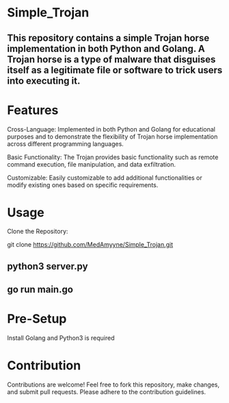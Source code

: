 # Simple_Trojan

## This repository contains a simple Trojan horse implementation in both Python and Golang. A Trojan horse is a type of malware that disguises itself as a legitimate file or software to trick users into executing it.


# Features
Cross-Language: Implemented in both Python and Golang for educational purposes and to demonstrate the flexibility of Trojan horse implementation across different programming languages.

Basic Functionality: The Trojan provides basic functionality such as remote command execution, file manipulation, and data exfiltration.

Customizable: Easily customizable to add additional functionalities or modify existing ones based on specific requirements.


# Usage

Clone the Repository:

git clone https://github.com/MedAmyyne/Simple_Trojan.git

## python3 server.py
## go run main.go


# Pre-Setup

Install Golang and Python3 is required



# Contribution

Contributions are welcome! Feel free to fork this repository, make changes, and submit pull requests. Please adhere to the contribution guidelines.
